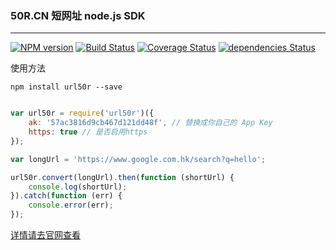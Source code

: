 ### 50R.CN 短网址 node.js SDK
---

[![NPM version](https://img.shields.io/npm/v/url50r.svg?style=flat)](https://www.npmjs.org/package/url50r)
[![Build Status](https://travis-ci.org/wapznw/nodejs_sdk_50r.svg?branch=master)](https://travis-ci.org/wapznw/nodejs_sdk_50r)
[![Coverage Status](https://coveralls.io/repos/github/wapznw/nodejs_sdk_50r/badge.svg?branch=master)](https://coveralls.io/github/wapznw/nodejs_sdk_50r?branch=master)
[![dependencies Status](https://david-dm.org/wapznw/nodejs_sdk_50r/status.svg)](https://david-dm.org/wapznw/nodejs_sdk_50r)

使用方法

```
npm install url50r --save
```


```javascript

var url50r = require('url50r')({
    ak: '57ac3816d9cb467d121dd48f', // 替换成你自己的 App Key
    https: true // 是否启用https
});

var longUrl = 'https://www.google.com.hk/search?q=hello';

url50r.convert(longUrl).then(function (shortUrl) {
    console.log(shortUrl);
}).catch(function (err) {
    console.error(err);
});

```

[详情请去官网查看](http://50r.cn)



